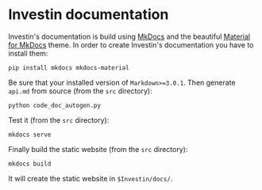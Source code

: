 Investin documentation
====================

Investin's documentation is build using [MkDocs](https://www.mkdocs.org/) and the beautiful [Material for MkDocs](https://squidfunk.github.io/mkdocs-material/) theme.
In order to create Investin's documentation you have to install them:

```
pip install mkdocs mkdocs-material
```

Be sure that your installed version of `Markdown>=3.0.1`.
Then generate `api.md` from source (from the `src` directory):

```
python code_doc_autogen.py
```

Test it (from the `src` directory):

```
mkdocs serve
```

Finally build the static website (from the `src` directory):

```
mkdocs build
```

It will create the static website in `$Investin/docs/`.
